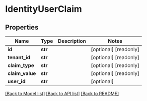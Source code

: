 # IdentityUserClaim


## Properties
Name | Type | Description | Notes
------------ | ------------- | ------------- | -------------
**id** | **str** |  | [optional] [readonly] 
**tenant_id** | **str** |  | [optional] [readonly] 
**claim_type** | **str** |  | [optional] [readonly] 
**claim_value** | **str** |  | [optional] [readonly] 
**user_id** | **str** |  | [optional] 

[[Back to Model list]](../README.md#documentation-for-models) [[Back to API list]](../README.md#documentation-for-api-endpoints) [[Back to README]](../README.md)


